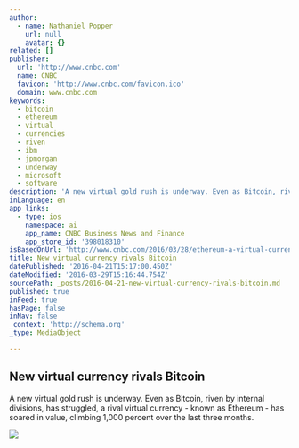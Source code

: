 ```yaml
---
author:
  - name: Nathaniel Popper
    url: null
    avatar: {}
related: []
publisher:
  url: 'http://www.cnbc.com'
  name: CNBC
  favicon: 'http://www.cnbc.com/favicon.ico'
  domain: www.cnbc.com
keywords:
  - bitcoin
  - ethereum
  - virtual
  - currencies
  - riven
  - ibm
  - jpmorgan
  - underway
  - microsoft
  - software
description: 'A new virtual gold rush is underway. Even as Bitcoin, riven by internal divisions, has struggled, a rival virtual currency - known as Ethereum - has soared in value, climbing 1,000 percent over the last three months.'
inLanguage: en
app_links:
  - type: ios
    namespace: ai
    app_name: CNBC Business News and Finance
    app_store_id: '398018310'
isBasedOnUrl: 'http://www.cnbc.com/2016/03/28/ethereum-a-virtual-currency-enables-transactions-that-rival-bitcoins.html'
title: New virtual currency rivals Bitcoin
datePublished: '2016-04-21T15:17:00.450Z'
dateModified: '2016-03-29T15:16:44.754Z'
sourcePath: _posts/2016-04-21-new-virtual-currency-rivals-bitcoin.md
published: true
inFeed: true
hasPage: false
inNav: false
_context: 'http://schema.org'
_type: MediaObject

---
```

<article style=""><h1>New virtual currency rivals Bitcoin</h1><p>A new virtual gold rush is underway. Even as Bitcoin, riven by internal divisions, has struggled, a rival virtual currency - known as Ethereum - has soared in value, climbing 1,000 percent over the last three months.</p><img src="http://fm.cnbc.com/applications/cnbc.com/resources/img/editorial/2016/03/28/103499797-VIRTUAL_CURRENCY_2.1910x1000.JPG" /></article>